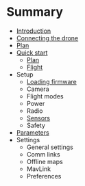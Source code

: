 # Summary

* [Introduction](README.md)
* [Connecting the drone](quickstart_connecting_the_drone.md)
* [Plan](quickstart_plan.md)
* [Quick start](quickstart.md)
   * [Plan](quickstart_plan.md)
   * [Flight](quickstart_flight.md)
* Setup
   * [Loading firmware](setup_loading_firmware.md)
   * Camera
   * Flight modes
   * Power
   * Radio
   * [Sensors](setup_sensors.md)
   * Safety
* [Parameters](setup_parameters.md)
* Settings
   * General settings
   * Comm links
   * Offline maps
   * MavLink
   * Preferences


